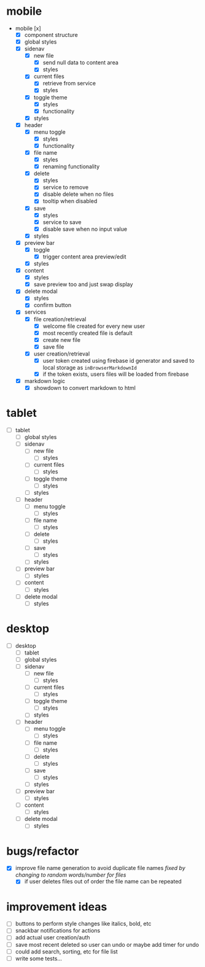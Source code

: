 # mobile

- mobile [x]
  - [x] component structure
  - [x] global styles
  - [x] sidenav
    - [x] new file
      - [x] send null data to content area
      - [x] styles
    - [x] current files
      - [x] retrieve from service
      - [x] styles
    - [x] toggle theme
      - [x] styles
      - [x] functionality
    - [x] styles
  - [x] header
    - [x] menu toggle
      - [x] styles
      - [x] functionality
    - [x] file name
      - [x] styles
      - [x] renaming functionality
    - [x] delete
      - [x] styles
      - [x] service to remove
      - [x] disable delete when no files
      - [x] tooltip when disabled
    - [x] save
      - [x] styles
      - [x] service to save
      - [x] disable save when no input value
    - [x] styles
  - [x] preview bar
    - [x] toggle
      - [x] trigger content area preview/edit
    - [x] styles
  - [x] content
    - [x] styles
    - [x] save preview too and just swap display
  - [x] delete modal
    - [x] styles
    - [x] confirm button
  - [x] services
    - [x] file creation/retrieval
      - [x] welcome file created for every new user
      - [x] most recently created file is default
      - [x] create new file
      - [x] save file
    - [x] user creation/retrieval
      - [x] user token created using firebase id generator and saved to local storage as `inBrowserMarkdownId`
      - [x] if the token exists, users files will be loaded from firebase
  - [x] markdown logic
    - [x] showdown to convert markdown to html

# tablet

- [ ] tablet
  - [ ] global styles
  - [ ] sidenav
    - [ ] new file
      - [ ] styles
    - [ ] current files
      - [ ] styles
    - [ ] toggle theme
      - [ ] styles
    - [ ] styles
  - [ ] header
    - [ ] menu toggle
      - [ ] styles
    - [ ] file name
      - [ ] styles
    - [ ] delete
      - [ ] styles
    - [ ] save
      - [ ] styles
    - [ ] styles
  - [ ] preview bar
    - [ ] styles
  - [ ] content
    - [ ] styles
  - [ ] delete modal
    - [ ] styles

# desktop

- [ ] desktop
  - [ ] tablet
  - [ ] global styles
  - [ ] sidenav
    - [ ] new file
      - [ ] styles
    - [ ] current files
      - [ ] styles
    - [ ] toggle theme
      - [ ] styles
    - [ ] styles
  - [ ] header
    - [ ] menu toggle
      - [ ] styles
    - [ ] file name
      - [ ] styles
    - [ ] delete
      - [ ] styles
    - [ ] save
      - [ ] styles
    - [ ] styles
  - [ ] preview bar
    - [ ] styles
  - [ ] content
    - [ ] styles
  - [ ] delete modal
    - [ ] styles

# bugs/refactor

- [x] improve file name generation to avoid duplicate file names _fixed by changing to random words/number for files_
  - [x] if user deletes files out of order the file name can be repeated

# improvement ideas

- [ ] buttons to perform style changes like italics, bold, etc
- [ ] snackbar notifications for actions
- [ ] add actual user creation/auth
- [ ] save most recent deleted so user can undo or maybe add timer for undo
- [ ] could add search, sorting, etc for file list
- [ ] write some tests...
